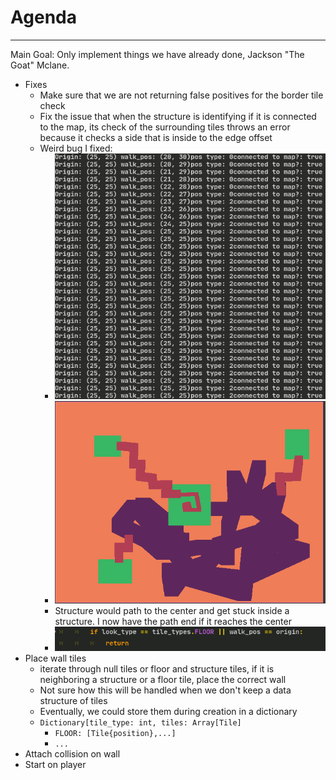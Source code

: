 # Agenda
---
Main Goal: Only implement things we have already done, Jackson "The Goat" Mclane.
- Fixes
	- Make sure that we are not returning false positives for the border tile check
	- Fix the issue that when the structure is identifying if it is connected to the map, its check of the surrounding tiles throws an error because it checks a side that is inside to the edge offset 
	- Weird bug I fixed:
		- ![Image](../images/structure-path-bug-output.png)
		- ![Image](../images/structure-path-bug-visualization.png)
		- Structure would path to the center and get stuck inside a structure. I now have the path end if it reaches the center
		- ![Image](../images/structure-path-bug-fix.png)
- Place wall tiles
	- iterate through null tiles or floor and structure tiles, if it is neighboring a structure or a floor tile, place the correct wall
	- Not sure how this will be handled when we don't keep a data structure of tiles
	- Eventually, we could store them during creation in a dictionary
	- `Dictionary[tile_type: int, tiles: Array[Tile]`
		- `FLOOR: [Tile{position},...]`
		- `...`
- Attach collision on wall
- Start on player
